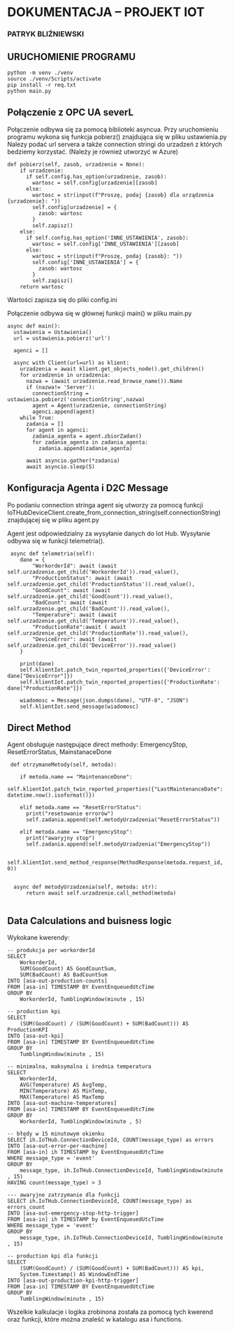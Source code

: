 # DOKUMENTACJA – PROJEKT IOT

### PATRYK BLIŹNIEWSKI

## URUCHOMIENIE PROGRAMU

```
python -m venv ./venv
source ./venv/Scripts/activate
pip install -r req.txt
python main.py
```

## Połączenie z OPC UA severL

Połączenie odbywa się za pomocą biblioteki asyncua. Przy uruchomieniu programu wykona się funkcja pobierz() znajdująca się w pliku ustawienia.py Nalezy podać url servera a także connection stringi do
urzadzeń z których bedziemy korzystać. (Należy je również utworzyć w Azure)

```
def pobierz(self, zasob, urzadzenie = None):
    if urzadzenie:
      if self.config.has_option(urzadzenie, zasob):
        wartosc = self.config[urzadzenie][zasob]
      else:
        wartosc = str(input(f"Proszę, podaj {zasob} dla urządzenia {urzadzenie}: "))
        self.config[urzadzenie] = {
          zasob: wartosc
        }
        self.zapisz()
    else:
      if self.config.has_option('INNE_USTAWIENIA', zasob):
        wartosc = self.config['INNE_USTAWIENIA'][zasob]
      else:
        wartosc = str(input(f"Proszę, podaj {zasob}: "))
        self.config['INNE_USTAWIENIA'] = {
          zasob: wartosc
        }
        self.zapisz()
    return wartosc
```

Wartości zapisza się do pliki config.ini

Połączenie odbywa się w głównej funkcji main() w pliku main.py

```
async def main():
  ustawienia = Ustawienia()
  url = ustawienia.pobierz('url')

  agenci = []

  async with Client(url=url) as klient:
    urzadzenia = await klient.get_objects_node().get_children()
    for urzadzenie in urzadzenia:
      nazwa = (await urzadzenie.read_browse_name()).Name
      if (nazwa!= 'Server'):
        connectionString = ustawienia.pobierz('connectionString',nazwa)
        agent = Agent(urzadzenie, connectionString)
        agenci.append(agent)
    while True:
      zadania = []
      for agent in agenci:
        zadania_agenta = agent.zbiorZadan()
        for zadanie_agenta in zadania_agenta:
          zadania.append(zadanie_agenta)

      await asyncio.gather(*zadania)
      await asyncio.sleep(5)
```

## Konfiguracja Agenta i D2C Message

Po podaniu connection stringa agent się utworzy za pomocą funkcji IoTHubDeviceClient.create_from_connection_string(self.connectionString) znajdującej się w pliku agent.py

Agent jest odpowiedzialny za wysyłanie danych do Iot Hub. Wysyłanie odbywa się w funkcji telemetria().

```
 async def telemetria(self):
    dane = {
        "WorkorderId": await (await self.urzadzenie.get_child('WorkorderId')).read_value(),
        "ProductionStatus": await (await self.urzadzenie.get_child('ProductionStatus')).read_value(),
        "GoodCount": await (await self.urzadzenie.get_child('GoodCount')).read_value(),
        "BadCount": await (await self.urzadzenie.get_child('BadCount')).read_value(),
        "Temperature": await (await self.urzadzenie.get_child('Temperature')).read_value(),
        "ProductionRate":await ( await self.urzadzenie.get_child('ProductionRate')).read_value(),
        "DeviceError": await (await self.urzadzenie.get_child('DeviceError')).read_value()
    }

    print(dane)
    self.klientIot.patch_twin_reported_properties({'DeviceError': dane["DeviceError"]})
    self.klientIot.patch_twin_reported_properties({'ProductionRate': dane["ProductionRate"]})

    wiadomosc = Message(json.dumps(dane), "UTF-8", "JSON")
    self.klientIot.send_message(wiadomosc)

```

## Direct Method

Agent obsługuje następujące direct methody: EmergencyStop, ResetErrorStatus, MainstanaceDone

```
 def otrzymaneMetody(self, metoda):

    if metoda.name == "MaintenanceDone":
      self.klientIot.patch_twin_reported_properties({"LastMaintenanceDate":  datetime.now().isoformat()})

    elif metoda.name == "ResetErrorStatus":
      print("resetowanie errorów")
      self.zadania.append(self.metodyUrzadzenia("ResetErrorStatus"))

    elif metoda.name == "EmergencyStop":
      print("awaryjny stop")
      self.zadania.append(self.metodyUrzadzenia("EmergencyStop"))

    self.klientIot.send_method_response(MethodResponse(metoda.request_id, 0))


  async def metodyUrzadzenia(self, metoda: str):
      return await self.urzadzenie.call_method(metoda)


```

## Data Calculations and buisness logic

Wykokane kwerendy:

```
-- produkcja per workorderId
SELECT
    WorkorderId,
    SUM(GoodCount) AS GoodCountSum,
    SUM(BadCount) AS BadCountSum
INTO [asa-out-production-counts]
FROM [asa-in] TIMESTAMP BY EventEnqueuedUtcTime
GROUP BY
    WorkorderId, TumblingWindow(minute , 15)

-- production kpi
SELECT
    (SUM(GoodCount) / (SUM(GoodCount) + SUM(BadCount))) AS ProductionKPI
INTO [asa-out-kpi]
FROM [asa-in] TIMESTAMP BY EventEnqueuedUtcTime
GROUP BY
    TumblingWindow(minute , 15)

-- minimalna, maksymalna i średnia temperatura
SELECT
    WorkorderId,
    AVG(Temperature) AS AvgTemp,
    MIN(Temperature) AS MinTemp,
    MAX(Temperature) AS MaxTemp
INTO [asa-out-machine-temperatures]
FROM [asa-in] TIMESTAMP BY EventEnqueuedUtcTime
GROUP BY
    WorkorderId, TumblingWindow(minute , 5)

-- błędy w 15 minutowym okienku
SELECT ih.IoTHub.ConnectionDeviceId, COUNT(message_type) as errors
INTO [asa-out-error-per-machine]
FROM [asa-in] ih TIMESTAMP by EventEnqueuedUtcTime
WHERE message_type = 'event'
GROUP BY
    message_type, ih.IoTHub.ConnectionDeviceId, TumblingWindow(minute , 15)
HAVING count(message_type) > 3

--- awaryjne zatrzymanie dla funkcji
SELECT ih.IoTHub.ConnectionDeviceId, COUNT(message_type) as errors_count
INTO [asa-out-emergency-stop-http-trigger]
FROM [asa-in] ih TIMESTAMP by EventEnqueuedUtcTime
WHERE message_type = 'event'
GROUP BY
    message_type, ih.IoTHub.ConnectionDeviceId, TumblingWindow(minute , 15)

-- production kpi dla funkcji
SELECT
    (SUM(GoodCount) / (SUM(GoodCount) + SUM(BadCount))) AS kpi,
    System.Timestamp() AS WindowEndTime
INTO [asa-out-production-kpi-http-trigger]
FROM [asa-in] TIMESTAMP BY EventEnqueuedUtcTime
GROUP BY
    TumblingWindow(minute , 15)

```

Wszelkie kalkulacje i logika zrobinona została za pomocą tych kwerend oraz funkcji, które można znaleść w katalogu asa i functions.
